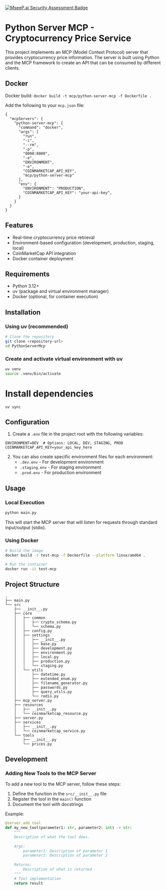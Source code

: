 [![MseeP.ai Security Assessment Badge](https://mseep.net/pr/stevearagonsite-pythonservermcp-badge.png)](https://mseep.ai/app/stevearagonsite-pythonservermcp)

# Python Server MCP - Cryptocurrency Price Service

This project implements an MCP (Model Context Protocol) server that provides cryptocurrency price information. The server is built using Python and the MCP framework to create an API that can be consumed by different clients.

## Docker

Docker build:
`docker build -t mcp/python-server-mcp -f Dockerfile .`

Add the following to your `mcp.json` file:
```
{
  "mcpServers": {
    "python-server-mcp": {
      "command": "docker",
      "args": [
        "run",
        "-i",
        "--rm",
        "-p",
        "8000:8000",
        "-e",
        "ENVIRONMENT",
        "-e",
        "COINMARKETCAP_API_KEY",
        "mcp/python-server-mcp"
      ],
      "env": {
        "ENVIRONMENT": "PRODUCTION",
        "COINMARKETCAP_API_KEY": "your-api-key",
      }
    }
  }
}
```

## Features

- Real-time cryptocurrency price retrieval
- Environment-based configuration (development, production, staging, local)
- CoinMarketCap API integration
- Docker container deployment

## Requirements

- Python 3.12+
- uv (package and virtual environment manager)
- Docker (optional, for container execution)

## Installation

### Using uv (recommended)

```bash
# Clone the repository
git clone <repository-url>
cd PythonServerMcp
```

### Create and activate virtual environment with uv
```bash
uv venv
source .venv/bin/activate
```

# Install dependencies
`uv sync`

## Configuration

1. Create a `.env` file in the project root with the following variables:

```
ENVIRONMENT=DEV  # Options: LOCAL, DEV, STAGING, PROD
COINMARKETCAP_API_KEY=your_api_key_here
```

2. You can also create specific environment files for each environment:
   - `.dev.env` - For development environment
   - `.staging.env` - For staging environment
   - `.prod.env` - For production environment

## Usage

### Local Execution

```bash
python main.py
```

This will start the MCP server that will listen for requests through standard input/output (stdio).

### Using Docker

```bash
# Build the image
docker build -t test-mcp -f Dockerfile --platform linux/amd64 .

# Run the container
docker run -it test-mcp
```

## Project Structure

```
.
├── main.py
└── src
    ├── __init__.py
    ├── core
    │   ├── common
    │   │   ├── crypto_schema.py
    │   │   └── schema.py
    │   ├── config.py
    │   ├── settings
    │   │   ├── __init__.py
    │   │   ├── base.py
    │   │   ├── development.py
    │   │   ├── environment.py
    │   │   ├── local.py
    │   │   ├── production.py
    │   │   └── staging.py
    │   └── utils
    │       ├── datetime.py
    │       ├── extended_enum.py
    │       ├── filename_generator.py
    │       ├── passwords.py
    │       ├── query_utils.py
    │       └── redis.py
    ├── mcp_server.py
    ├── resources
    │   ├── __init__.py
    │   └── coinmarketcap_resource.py
    ├── server.py
    ├── services
    │   ├── __init__.py
    │   └── coinmarketcap_service.py
    └── tools
        ├── __init__.py
        └── prices.py
```

## Development

### Adding New Tools to the MCP Server

To add a new tool to the MCP server, follow these steps:

1. Define the function in the `src/__init__.py` file
2. Register the tool in the `main()` function
3. Document the tool with docstrings

Example:

```python
@server.add_tool
def my_new_tool(parameter1: str, parameter2: int) -> str:
    """
    Description of what the tool does.
    
    Args:
        parameter1: Description of parameter 1
        parameter2: Description of parameter 2
        
    Returns:
        Description of what is returned
    """
    # Tool implementation
    return result
```
